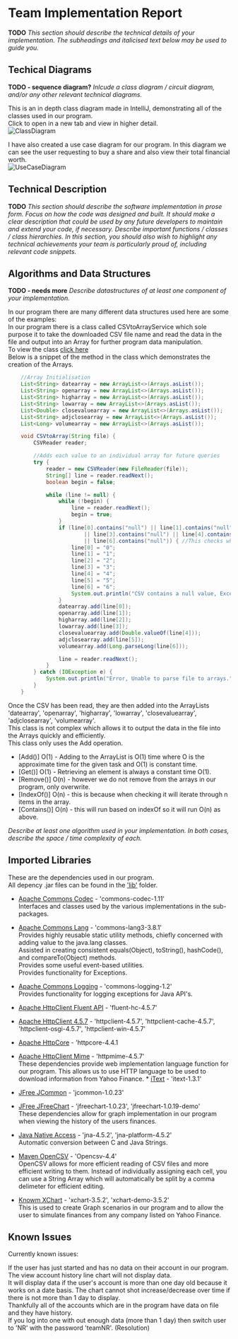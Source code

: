 # Team Implementation Report
**TODO**
*This section should describe the technical details of your implementation.  The subheadings and italicised text below may be used to guide you.*  


## Techical Diagrams

**TODO - sequence diagram?**
*Inlcude a class diagram / circuit diagram, and/or any other relevant technical diagrams.*    

This is an in depth class diagram made in IntelliJ, demonstrating all of the classes used in our program.  
Click to open in a new tab and view in higher detail.  
![ClassDiagram](/README-Images/ClassDiagram.png)  

I have also created a use case diagram for our program. In this diagram we can see the user requesting to buy a share and also view their total financial worth.  
![UseCaseDiagram](/README-Images/UseCaseDiagram.jpg)  

## Technical Description
**TODO**
*This section should describe the software implementation in prose form.  Focus on how the code was designed and built.* 
*It should make a clear description that could be used by any future developers to maintain and extend your code, if necessary.*
*Describe important functions / classes / class hierarchies.*
*In this section, you should also wish to highlight any technical achievements your team is particularly proud of, including relevant code snippets.*

## Algorithms and Data Structures

**TODO - needs more**
*Describe datastructures of at least one component of your implementation.*  

In our program there are many different data structures used here are some of the examples:  
In our program there is a class called CSVtoArrayService which sole purpose it to take the downloaded CSV file name and read the data in the file and output into an Array for further program data manipulation.  
To view the class [click here](/src/CSVtoArrayService.java)  
Below is a snippet of the method in the class which demonstrates the creation of the Arrays.  
````java
    //Array Initialisation
    List<String> datearray = new ArrayList<>(Arrays.asList());
    List<String> openarray = new ArrayList<>(Arrays.asList());
    List<String> higharray = new ArrayList<>(Arrays.asList());
    List<String> lowarray = new ArrayList<>(Arrays.asList());
    List<Double> closevaluearray = new ArrayList<>(Arrays.asList());
    List<String> adjclosearray = new ArrayList<>(Arrays.asList());
    List<Long> volumearray = new ArrayList<>(Arrays.asList());

    void CSVtoArray(String file) {
        CSVReader reader;

        //Adds each value to an individual array for future queries
        try {
            reader = new CSVReader(new FileReader(file));
            String[] line = reader.readNext();
            boolean begin = false;

            while (line != null) {
                while (!begin) {
                    line = reader.readNext();
                    begin = true;
                }
                if (line[0].contains("null") || line[1].contains("null") || line[2].contains("null")
                        || line[3].contains("null") || line[4].contains("null") || line[5].contains("null")
                        || line[6].contains("null")) { //This checks whether csv contains "null", if yes then it replaces it.
                    line[0] = "0";
                    line[1] = "1";
                    line[2] = "2";
                    line[3] = "3";
                    line[4] = "4";
                    line[5] = "5";
                    line[6] = "6";
                    System.out.println("CSV contains a null value, Exception handled");
                }
                datearray.add(line[0]);
                openarray.add(line[1]);
                higharray.add(line[2]);
                lowarray.add(line[3]);
                closevaluearray.add(Double.valueOf(line[4]));
                adjclosearray.add(line[5]);
                volumearray.add(Long.parseLong(line[6]));

                line = reader.readNext();
            }
        } catch (IOException e) {
            System.out.println("Error, Unable to parse file to arrays.");
        }
    }
````  
Once the CSV has been read, they are then added into the ArrayLists 'datearray', 'openarray', 'higharray', 'lowarray', 'closevaluearray', 'adjclosearray', 'volumearray'.  
This class is not complex which allows it to output the data in the file into the Arrays quickly and efficiently.  
This class only uses the Add operation.  

* [Add()] O(1) - Adding to the ArrayList is O(1) time where O is the approximate time for the given task and O(1) is constant time.  
* [Get()] O(1) - Retrieving an element is always a constant time O(1).  
* [Remove()] O(n) - however we do not remove from the arrays in our program, only overwrite.
* [IndexOf()] O(n) - this is because when checking it will iterate through n items in the array.  
* [Contains()] O(n) - this will run based on indexOf so it will run O(n) as above.  

*Describe at least one algorithm used in your implementation.*
*In both cases, describe the space / time complexity of each.*

## Imported Libraries 

These are the dependencies used in our program.  
All depency .jar files can be found in the ['lib'](/lib) folder.  

* [Apache Commons Codec](https://commons.apache.org/) - 'commons-codec-1.11'  
Interfaces and classes used by the various implementations in the sub-packages.  

* [Apache Commons Lang](https://commons.apache.org/) - 'commons-lang3-3.8.1'  
Provides highly reusable static utility methods, chiefly concerned with adding value to the java.lang classes.  
Assisted in creating consistent equals(Object), toString(), hashCode(), and compareTo(Object) methods.  
Provides some useful event-based utilities.  
Provides functionality for Exceptions.  

* [Apache Commons Logging](https://commons.apache.org/) - 'commons-logging-1.2'  
Provides functionality for logging exceptions for Java API's.  

* [Apache HttpClient Fluent API](https://hc.apache.org/) - 'fluent-hc-4.5.7'
* [Apache HttpClient 4.5.7](https://hc.apache.org/) - 'httpclient-4.5.7', 'httpclient-cache-4.5.7', 'httpclient-osgi-4.5.7', 'httpclient-win-4.5.7'
* [Apache HttpCore](https://hc.apache.org/) - 'httpcore-4.4.1
* [Apache HttpClient Mime](https://hc.apache.org/) - 'httpmime-4.5.7'  
These dependencies provide web implementation language function for our program. This allows us to use HTTP language to be used to download information from Yahoo Finance.  * [iText](https://itextpdf.com/en) - 'itext-1.3.1'  

* [JFree JCommon](http://www.jfree.org/jcommon/) - 'jcommon-1.0.23'
* [JFree JFreeChart](http://www.jfree.org/jfreechart/) - 'jfreechart-1.0.23', 'jfreechart-1.0.19-demo'  
These dependencies allow for graph implementation in our program when viewing the history of the users finances.  

* [Java Native Access](https://github.com/java-native-access/jna) - 'jna-4.5.2', 'jna-platform-4.5.2'  
Automatic conversion between C and Java Strings.  

* [Maven OpenCSV](http://opencsv.sourceforge.net/) - 'Opencsv-4.4'  
OpenCSV allows for more efficient reading of CSV files and more efficient writing to them. Instead of individually assigning each cell, you can use a String Array which will automatically be split by a comma delimeter for efficient editing.  

* [Knowm XChart](https://knowm.org/open-source/xchart/) - 'xchart-3.5.2', 'xchart-demo-3.5.2'  
This is used to create Graph scenarios in our program and to allow the user to simulate finances from any company listed on Yahoo Finance.  

## Known Issues

Currently known issues:  

If the user has just started and has no data on their account in our program. The view account history line chart will not display data.  
It will display data if the user's account is more than one day old because it works on a date basis. The chart cannot shot increase/decrease over time if there is not more than 1 day to display.  
Thankfully all of the accounts which are in the program have data on file and they have history.   
If you log into one with out enough data (more than 1 day) then switch user to 'NR' with the password 'teamNR'.   (Resolution)

